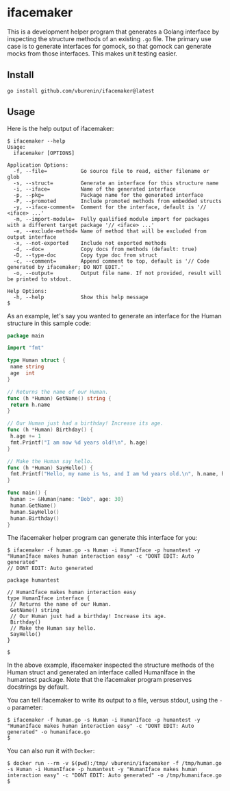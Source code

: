 # ifacemaker

This is a development helper program that generates a Golang interface by inspecting
the structure methods of an existing `.go` file. The primary use case is to generate
interfaces for gomock, so that gomock can generate mocks from those interfaces. This
makes unit testing easier.

## Install

```console
go install github.com/vburenin/ifacemaker@latest
```

## Usage

Here is the help output of ifacemaker:

```console
$ ifacemaker --help
Usage:
  ifacemaker [OPTIONS]

Application Options:
  -f, --file=           Go source file to read, either filename or glob
  -s, --struct=         Generate an interface for this structure name
  -i, --iface=          Name of the generated interface
  -p, --pkg=            Package name for the generated interface
  -P, --promoted        Include promoted methods from embedded structs
  -y, --iface-comment=  Comment for the interface, default is '// <iface> ...'
  -m, --import-module=  Fully qualified module import for packages with a different target package '// <iface> ...'
  -e, --exclude-method= Name of method that will be excluded from output interface
  -x, --not-exported    Include not exported methods
  -d, --doc=            Copy docs from methods (default: true)
  -D, --type-doc        Copy type doc from struct
  -c, --comment=        Append comment to top, default is '// Code generated by ifacemaker; DO NOT EDIT.'
  -o, --output=         Output file name. If not provided, result will be printed to stdout.

Help Options:
  -h, --help            Show this help message
$
```

As an example, let's say you wanted to generate an interface for the Human structure
in this sample code:

```go
package main

import "fmt"

type Human struct {
 name string
 age  int
}

// Returns the name of our Human.
func (h *Human) GetName() string {
 return h.name
}

// Our Human just had a birthday! Increase its age.
func (h *Human) Birthday() {
 h.age += 1
 fmt.Printf("I am now %d years old!\n", h.age)
}

// Make the Human say hello.
func (h *Human) SayHello() {
 fmt.Printf("Hello, my name is %s, and I am %d years old.\n", h.name, h.age)
}

func main() {
 human := &Human{name: "Bob", age: 30}
 human.GetName()
 human.SayHello()
 human.Birthday()
}
```

The ifacemaker helper program can generate this interface for you:

```console
$ ifacemaker -f human.go -s Human -i HumanIface -p humantest -y "HumanIface makes human interaction easy" -c "DONT EDIT: Auto generated"
// DONT EDIT: Auto generated

package humantest

// HumanIface makes human interaction easy
type HumanIface interface {
 // Returns the name of our Human.
 GetName() string
 // Our Human just had a birthday! Increase its age.
 Birthday()
 // Make the Human say hello.
 SayHello()
}

$
```

In the above example, ifacemaker inspected the structure methods of the Human struct
and generated an interface called HumanIface in the humantest package. Note that the
ifacemaker program preserves docstrings by default.

You can tell ifacemaker to write its output to a file, versus stdout, using the `-o`
parameter:

```console
$ ifacemaker -f human.go -s Human -i HumanIface -p humantest -y "HumanIface makes human interaction easy" -c "DONT EDIT: Auto generated" -o humaniface.go
$
```

You can also run it with `Docker`:

```console
$ docker run --rm -v $(pwd):/tmp/ vburenin/ifacemaker -f /tmp/human.go -s Human -i HumanIface -p humantest -y "HumanIface makes human interaction easy" -c "DONT EDIT: Auto generated" -o /tmp/humaniface.go
$
```
